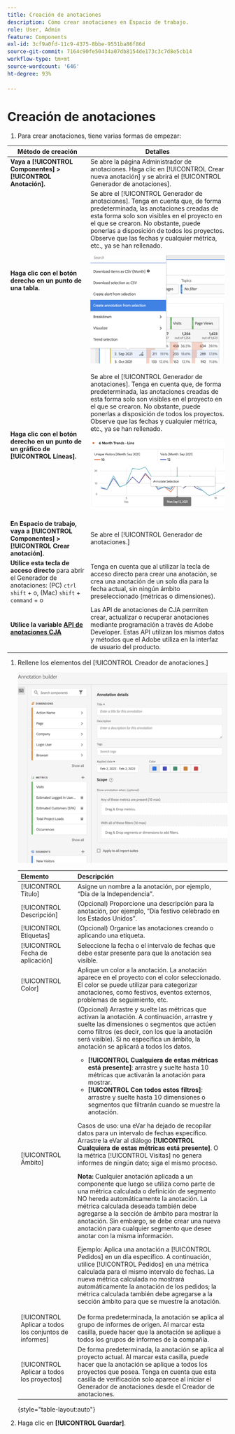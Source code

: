 ```yaml
---
title: Creación de anotaciones
description: Cómo crear anotaciones en Espacio de trabajo.
role: User, Admin
feature: Components
exl-id: 3cf9a0fd-11c9-4375-8bbe-9551ba86f86d
source-git-commit: 7164c90fe50434a07db8154de173c3c7d8e5cb14
workflow-type: tm+mt
source-wordcount: '646'
ht-degree: 93%

---
```


# Creación de anotaciones

1. Para crear anotaciones, tiene varias formas de empezar:

| Método de creación | Detalles |
| --- | --- |
| **Vaya a [!UICONTROL Componentes] > [!UICONTROL Anotación].** | Se abre la página Administrador de anotaciones. Haga clic en [!UICONTROL Crear nueva anotación] y se abrirá el [!UICONTROL Generador de anotaciones]. |
| **Haga clic con el botón derecho en un punto de una tabla.** | Se abre el [!UICONTROL Generador de anotaciones]. Tenga en cuenta que, de forma predeterminada, las anotaciones creadas de esta forma solo son visibles en el proyecto en el que se crearon. No obstante, puede ponerlas a disposición de todos los proyectos. Observe que las fechas y cualquier métrica, etc., ya se han rellenado.<p>![](assets/annotate-table.png) |
| **Haga clic con el botón derecho en un punto de un gráfico de [!UICONTROL Líneas].** | Se abre el [!UICONTROL Generador de anotaciones]. Tenga en cuenta que, de forma predeterminada, las anotaciones creadas de esta forma solo son visibles en el proyecto en el que se crearon. No obstante, puede ponerlas a disposición de todos los proyectos. Observe que las fechas y cualquier métrica, etc., ya se han rellenado.<p>![](assets/annotate-line.png) |
| **En Espacio de trabajo, vaya a [!UICONTROL Componentes] > [!UICONTROL Crear anotación].** | Se abre el [!UICONTROL Generador de anotaciones.] |
| **Utilice esta tecla de acceso directo** para abrir el Generador de anotaciones: (PC) `ctrl` `shift` + o, (Mac) `shift` + `command` + o | Tenga en cuenta que al utilizar la tecla de acceso directo para crear una anotación, se crea una anotación de un solo día para la fecha actual, sin ningún ámbito preseleccionado (métricas o dimensiones). |
| **Utilice la variable [API de anotaciones CJA](https://developer.adobe.com/cja-apis/docs/endpoints/annotations/)** | Las API de anotaciones de CJA permiten crear, actualizar o recuperar anotaciones mediante programación a través de Adobe Developer. Estas API utilizan los mismos datos y métodos que el Adobe utiliza en la interfaz de usuario del producto. |

1. Rellene los elementos del [!UICONTROL Creador de anotaciones.]

   ![](assets/ann-builder.png)

   | Elemento | Descripción |
   | --- | --- |
   | [!UICONTROL Título] | Asigne un nombre a la anotación, por ejemplo, “Día de la Independencia”. |
   | [!UICONTROL Descripción] | (Opcional) Proporcione una descripción para la anotación, por ejemplo, “Día festivo celebrado en los Estados Unidos”. |
   | [!UICONTROL Etiquetas] | (Opcional) Organice las anotaciones creando o aplicando una etiqueta. |
   | [!UICONTROL Fecha de aplicación] | Seleccione la fecha o el intervalo de fechas que debe estar presente para que la anotación sea visible. |
   | [!UICONTROL Color] | Aplique un color a la anotación. La anotación aparece en el proyecto con el color seleccionado. El color se puede utilizar para categorizar anotaciones, como festivos, eventos externos, problemas de seguimiento, etc. |
   | [!UICONTROL Ámbito] | (Opcional) Arrastre y suelte las métricas que activan la anotación. A continuación, arrastre y suelte las dimensiones o segmentos que actúen como filtros (es decir, con los que la anotación será visible). Si no especifica un ámbito, la anotación se aplicará a todos los datos.<ul><li>**[!UICONTROL Cualquiera de estas métricas está presente]**: arrastre y suelte hasta 10 métricas que activarán la anotación para mostrar.</li><li>**[!UICONTROL Con todos estos filtros]**: arrastre y suelte hasta 10 dimensiones o segmentos que filtrarán cuando se muestre la anotación.</li></ul><p>Casos de uso: una eVar ha dejado de recopilar datos para un intervalo de fechas específico. Arrastre la eVar al diálogo **[!UICONTROL Cualquiera de estas métricas está presente]**. O la métrica [!UICONTROL Visitas] no genera informes de ningún dato; siga el mismo proceso.<p>**Nota:** Cualquier anotación aplicada a un componente que luego se utiliza como parte de una métrica calculada o definición de segmento NO hereda automáticamente la anotación. La métrica calculada deseada también debe agregarse a la sección de ámbito para mostrar la anotación. Sin embargo, se debe crear una nueva anotación para cualquier segmento que desee anotar con la misma información.<p>Ejemplo: Aplica una anotación a [!UICONTROL Pedidos] en un día específico. A continuación, utilice [!UICONTROL Pedidos] en una métrica calculada para el mismo intervalo de fechas. La nueva métrica calculada no mostrará automáticamente la anotación de los pedidos; la métrica calculada también debe agregarse a la sección ámbito para que se muestre la anotación. |
   | [!UICONTROL Aplicar a todos los conjuntos de informes] | De forma predeterminada, la anotación se aplica al grupo de informes de origen. Al marcar esta casilla, puede hacer que la anotación se aplique a todos los grupos de informes de la compañía. |
   | [!UICONTROL Aplicar a todos los proyectos] | De forma predeterminada, la anotación se aplica al proyecto actual. Al marcar esta casilla, puede hacer que la anotación se aplique a todos los proyectos que posea. Tenga en cuenta que esta casilla de verificación solo aparece al iniciar el Generador de anotaciones desde el Creador de anotaciones. |

   {style=&quot;table-layout:auto&quot;}

1. Haga clic en **[!UICONTROL Guardar]**.
